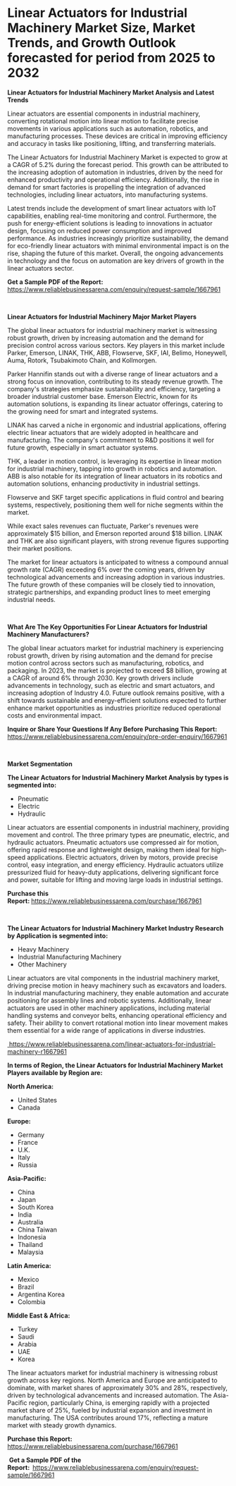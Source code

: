 <p><h1>Linear Actuators for Industrial Machinery Market Size, Market Trends, and Growth Outlook forecasted for period from 2025 to 2032</h1></p><p><strong>Linear Actuators for Industrial Machinery Market Analysis and Latest Trends</strong></p>
<p><p>Linear actuators are essential components in industrial machinery, converting rotational motion into linear motion to facilitate precise movements in various applications such as automation, robotics, and manufacturing processes. These devices are critical in improving efficiency and accuracy in tasks like positioning, lifting, and transferring materials.</p><p>The Linear Actuators for Industrial Machinery Market is expected to grow at a CAGR of 5.2% during the forecast period. This growth can be attributed to the increasing adoption of automation in industries, driven by the need for enhanced productivity and operational efficiency. Additionally, the rise in demand for smart factories is propelling the integration of advanced technologies, including linear actuators, into manufacturing systems.</p><p>Latest trends include the development of smart linear actuators with IoT capabilities, enabling real-time monitoring and control. Furthermore, the push for energy-efficient solutions is leading to innovations in actuator design, focusing on reduced power consumption and improved performance. As industries increasingly prioritize sustainability, the demand for eco-friendly linear actuators with minimal environmental impact is on the rise, shaping the future of this market. Overall, the ongoing advancements in technology and the focus on automation are key drivers of growth in the linear actuators sector.</p></p>
<p><strong>Get a Sample PDF of the Report:&nbsp;</strong> <a href="https://www.reliablebusinessarena.com/enquiry/request-sample/1667961?utm_campaign=2185&utm_medium=2&utm_source=Github&utm_content=ia&utm_term=19042025&utm_id=linear-actuators-for-industrial-machinery">https://www.reliablebusinessarena.com/enquiry/request-sample/1667961</a></p>
<p>&nbsp;</p>
<p><strong>Linear Actuators for Industrial Machinery Major Market Players</strong></p>
<p><p>The global linear actuators for industrial machinery market is witnessing robust growth, driven by increasing automation and the demand for precision control across various sectors. Key players in this market include Parker, Emerson, LINAK, THK, ABB, Flowserve, SKF, IAI, Belimo, Honeywell, Auma, Rotork, Tsubakimoto Chain, and Kollmorgen.</p><p>Parker Hannifin stands out with a diverse range of linear actuators and a strong focus on innovation, contributing to its steady revenue growth. The company's strategies emphasize sustainability and efficiency, targeting a broader industrial customer base. Emerson Electric, known for its automation solutions, is expanding its linear actuator offerings, catering to the growing need for smart and integrated systems.</p><p>LINAK has carved a niche in ergonomic and industrial applications, offering electric linear actuators that are widely adopted in healthcare and manufacturing. The company's commitment to R&D positions it well for future growth, especially in smart actuator systems.</p><p>THK, a leader in motion control, is leveraging its expertise in linear motion for industrial machinery, tapping into growth in robotics and automation. ABB is also notable for its integration of linear actuators in its robotics and automation solutions, enhancing productivity in industrial settings.</p><p>Flowserve and SKF target specific applications in fluid control and bearing systems, respectively, positioning them well for niche segments within the market.</p><p>While exact sales revenues can fluctuate, Parker's revenues were approximately $15 billion, and Emerson reported around $18 billion. LINAK and THK are also significant players, with strong revenue figures supporting their market positions.</p><p>The market for linear actuators is anticipated to witness a compound annual growth rate (CAGR) exceeding 6% over the coming years, driven by technological advancements and increasing adoption in various industries. The future growth of these companies will be closely tied to innovation, strategic partnerships, and expanding product lines to meet emerging industrial needs.</p></p>
<p>&nbsp;</p>
<p><strong>What Are The Key Opportunities For Linear Actuators for Industrial Machinery Manufacturers?</strong></p>
<p><p>The global linear actuators market for industrial machinery is experiencing robust growth, driven by rising automation and the demand for precise motion control across sectors such as manufacturing, robotics, and packaging. In 2023, the market is projected to exceed $8 billion, growing at a CAGR of around 6% through 2030. Key growth drivers include advancements in technology, such as electric and smart actuators, and increasing adoption of Industry 4.0. Future outlook remains positive, with a shift towards sustainable and energy-efficient solutions expected to further enhance market opportunities as industries prioritize reduced operational costs and environmental impact.</p></p>
<p><strong>Inquire or Share Your Questions If Any Before Purchasing This Report:</strong> <a href="https://www.reliablebusinessarena.com/enquiry/pre-order-enquiry/1667961?utm_campaign=2185&utm_medium=2&utm_source=Github&utm_content=ia&utm_term=19042025&utm_id=linear-actuators-for-industrial-machinery">https://www.reliablebusinessarena.com/enquiry/pre-order-enquiry/1667961</a></p>
<p>&nbsp;</p>
<p><strong>Market Segmentation</strong></p>
<p><strong>The Linear Actuators for Industrial Machinery Market Analysis by types is segmented into:</strong></p>
<p><ul><li>Pneumatic</li><li>Electric</li><li>Hydraulic</li></ul></p>
<p><p>Linear actuators are essential components in industrial machinery, providing movement and control. The three primary types are pneumatic, electric, and hydraulic actuators. Pneumatic actuators use compressed air for motion, offering rapid response and lightweight design, making them ideal for high-speed applications. Electric actuators, driven by motors, provide precise control, easy integration, and energy efficiency. Hydraulic actuators utilize pressurized fluid for heavy-duty applications, delivering significant force and power, suitable for lifting and moving large loads in industrial settings.</p></p>
<p><strong>Purchase this Report:&nbsp;</strong><a href="https://www.reliablebusinessarena.com/purchase/1667961?utm_campaign=2185&utm_medium=2&utm_source=Github&utm_content=ia&utm_term=19042025&utm_id=linear-actuators-for-industrial-machinery">https://www.reliablebusinessarena.com/purchase/1667961</a></p>
<p>&nbsp;</p>
<p><strong>The Linear Actuators for Industrial Machinery Market Industry Research by Application is segmented into:</strong></p>
<p><ul><li>Heavy Machinery</li><li>Industrial Manufacturing Machinery</li><li>Other Machinery</li></ul></p>
<p><p>Linear actuators are vital components in the industrial machinery market, driving precise motion in heavy machinery such as excavators and loaders. In industrial manufacturing machinery, they enable automation and accurate positioning for assembly lines and robotic systems. Additionally, linear actuators are used in other machinery applications, including material handling systems and conveyor belts, enhancing operational efficiency and safety. Their ability to convert rotational motion into linear movement makes them essential for a wide range of applications in diverse industries.</p></p>
<p><a href="https://www.reliablebusinessarena.com/linear-actuators-for-industrial-machinery-r1667961?utm_campaign=2185&utm_medium=2&utm_source=Github&utm_content=ia&utm_term=19042025&utm_id=linear-actuators-for-industrial-machinery">&nbsp;https://www.reliablebusinessarena.com/linear-actuators-for-industrial-machinery-r1667961</a></p>
<p><strong>In terms of Region, the Linear Actuators for Industrial Machinery Market Players available by Region are:</strong></p>
<p>
    <p> <strong> North America: </strong>
        <ul>
            <li>United States</li>
            <li>Canada</li>
        </ul>
        </p> 
    <p> <strong> Europe: </strong>
        <ul>
            <li>Germany</li>
            <li>France</li>
            <li>U.K.</li>
            <li>Italy</li>
            <li>Russia</li>
        </ul>
        </p> 
    <p> <strong> Asia-Pacific: </strong>
        <ul>
            <li>China</li>
            <li>Japan</li>
            <li>South Korea</li>
            <li>India</li>
            <li>Australia</li>
            <li>China Taiwan</li>
            <li>Indonesia</li>
            <li>Thailand</li>
            <li>Malaysia</li>
        </ul>
        </p> 
    <p> <strong> Latin America: </strong>
        <ul>
            <li>Mexico</li>
            <li>Brazil</li>
            <li>Argentina Korea</li>
            <li>Colombia</li>
        </ul>
        </p> 
    <p> <strong> Middle East & Africa: </strong>
        <ul>
            <li>Turkey</li>
            <li>Saudi</li>
            <li>Arabia</li>
            <li>UAE</li>
            <li>Korea</li>
        </ul>
    </p>
    </p>
<p><p>The linear actuators market for industrial machinery is witnessing robust growth across key regions. North America and Europe are anticipated to dominate, with market shares of approximately 30% and 28%, respectively, driven by technological advancements and increased automation. The Asia-Pacific region, particularly China, is emerging rapidly with a projected market share of 25%, fueled by industrial expansion and investment in manufacturing. The USA contributes around 17%, reflecting a mature market with steady growth dynamics.</p></p>
<p><strong>Purchase this Report: </strong><a href="https://www.reliablebusinessarena.com/purchase/1667961?utm_campaign=2185&utm_medium=2&utm_source=Github&utm_content=ia&utm_term=19042025&utm_id=linear-actuators-for-industrial-machinery">https://www.reliablebusinessarena.com/purchase/1667961</a></p>
<p>&nbsp;<strong>Get a Sample PDF of the Report:&nbsp;&nbsp;</strong><a href="https://www.reliablebusinessarena.com/enquiry/request-sample/1667961?utm_campaign=2185&utm_medium=2&utm_source=Github&utm_content=ia&utm_term=19042025&utm_id=linear-actuators-for-industrial-machinery">https://www.reliablebusinessarena.com/enquiry/request-sample/1667961</a></p>
<p><strong></strong></p>
<p><p></p><p></p><p></p></p>